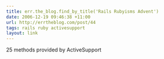 ```yaml
---
title: err.the_blog.find_by_title('Rails Rubyisms Advent')
date: 2006-12-19 09:46:38 +11:00
url: http://errtheblog.com/post/44
tags: rails ruby activesupport
layout: link
---
```

25 methods provided by ActiveSupport

